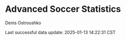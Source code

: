 # Advanced Soccer Statistics
Denis Ostroushko

<!-- gfm -->

Last successful data update: 2025-01-13 14:22:31 CST
